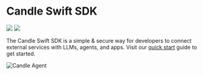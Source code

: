 # Candle Swift SDK

<div>
  <img src="https://img.shields.io/badge/platforms-iOS-blue.svg">
  <img src="https://img.shields.io/badge/iOS-16+-orange.svg">
<div/>

The Candle Swift SDK is a simple & secure way for developers to connect external services with LLMs, agents, and apps. Visit our [quick start](https://docs.candle.fi/quick-start) guide to get started.

![Candle Agent](https://docs.candle.fi/agent.png)
